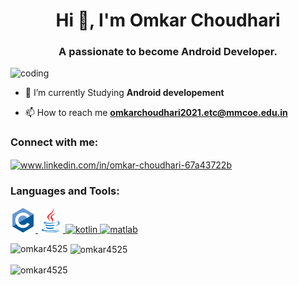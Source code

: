 <h1 align="center">Hi 👋, I'm Omkar Choudhari</h1>
<h3 align="center">A passionate to become Android Developer.</h3>

<img align="righta" alt="coding" width="400">

- 🔭 I’m currently Studying **Android developement**

- 📫 How to reach me **omkarchoudhari2021.etc@mmcoe.edu.in**

<h3 align="left">Connect with me:</h3>
<p align="left">
<a href="https://linkedin.com/in/www.linkedin.com/in/omkar-choudhari-67a43722b" target="blank"><img align="center" src="https://raw.githubusercontent.com/rahuldkjain/github-profile-readme-generator/master/src/images/icons/Social/linked-in-alt.svg" alt="www.linkedin.com/in/omkar-choudhari-67a43722b" height="30" width="40" /></a>
</p>

<h3 align="left">Languages and Tools:</h3>
<p align="left"> <a href="https://www.cprogramming.com/" target="_blank" rel="noreferrer"> <img src="https://raw.githubusercontent.com/devicons/devicon/master/icons/c/c-original.svg" alt="c" width="40" height="40"/> </a> <a href="https://www.java.com" target="_blank" rel="noreferrer"> <img src="https://raw.githubusercontent.com/devicons/devicon/master/icons/java/java-original.svg" alt="java" width="40" height="40"/> </a> <a href="https://kotlinlang.org" target="_blank" rel="noreferrer"> <img src="https://www.vectorlogo.zone/logos/kotlinlang/kotlinlang-icon.svg" alt="kotlin" width="40" height="40"/> </a> <a href="https://www.mathworks.com/" target="_blank" rel="noreferrer"> <img src="https://upload.wikimedia.org/wikipedia/commons/2/21/Matlab_Logo.png" alt="matlab" width="40" height="40"/> </a> </p>

<p><img align="left" src="https://github-readme-stats.vercel.app/api/top-langs?username=omkar4525&show_icons=true&locale=en&layout=compact" alt="omkar4525" /></p>

<p>&nbsp;<img align="center" src="https://github-readme-stats.vercel.app/api?username=omkar4525&show_icons=true&locale=en" alt="omkar4525" /></p>

<p><img align="center" src="https://github-readme-streak-stats.herokuapp.com/?user=omkar4525&" alt="omkar4525" /></p>
